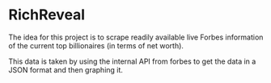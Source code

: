 # RichReveal
The idea for this project is to scrape readily available live Forbes information of the current top billionaires (in terms of net worth).

This data is taken by using the internal API from forbes to get the data in a JSON format and then graphing it.
